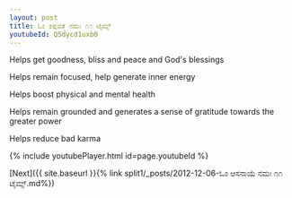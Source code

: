```yaml
---
layout: post
title: ಓಂ ಕಪ್ಲವತೆ ನಮಃ ೧೧ ಟೈಮ್ಸ್
youtubeId: Q5dycd1uxb0
---
```

 
 
Helps get goodness, bliss and peace and God's blessings
 
Helps remain focused, help generate inner energy 
 
Helps boost physical and mental health 
 
Helps remain grounded and generates a sense of gratitude towards the greater power 
 
Helps reduce bad karma
 
 
 
 


{% include youtubePlayer.html id=page.youtubeId %}
 
[Next]({{ site.baseurl }}{% link  split1/_posts/2012-12-06-ಓಂ ಆಸನಾಯೆ ನಮಃ ೧೧ ಟೈಮ್ಸ್.md%})
 
